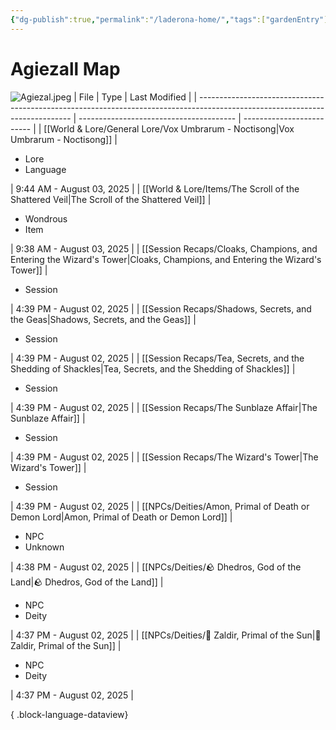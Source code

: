 ```yaml
---
{"dg-publish":true,"permalink":"/laderona-home/","tags":["gardenEntry"]}
---
```


# Agiezall Map

![Agiezal.jpeg](/img/user/zAssets/Agiezal.jpeg)
| File                                                                                                                         | Type                                    | Last Modified             |
| ---------------------------------------------------------------------------------------------------------------------------- | --------------------------------------- | ------------------------- |
| [[World & Lore/General Lore/Vox Umbrarum - Noctisong\|Vox Umbrarum - Noctisong]]                                          | <ul><li>Lore</li><li>Language</li></ul> | 9:44 AM - August 03, 2025 |
| [[World & Lore/Items/The Scroll of the Shattered Veil\|The Scroll of the Shattered Veil]]                                 | <ul><li>Wondrous</li><li>Item</li></ul> | 9:38 AM - August 03, 2025 |
| [[Session Recaps/Cloaks, Champions, and Entering the Wizard's Tower\|Cloaks, Champions, and Entering the Wizard's Tower]] | <ul><li>Session</li></ul>               | 4:39 PM - August 02, 2025 |
| [[Session Recaps/Shadows, Secrets, and the Geas\|Shadows, Secrets, and the Geas]]                                         | <ul><li>Session</li></ul>               | 4:39 PM - August 02, 2025 |
| [[Session Recaps/Tea, Secrets, and the Shedding of Shackles\|Tea, Secrets, and the Shedding of Shackles]]                 | <ul><li>Session</li></ul>               | 4:39 PM - August 02, 2025 |
| [[Session Recaps/The Sunblaze Affair\|The Sunblaze Affair]]                                                               | <ul><li>Session</li></ul>               | 4:39 PM - August 02, 2025 |
| [[Session Recaps/The Wizard's Tower\|The Wizard's Tower]]                                                                 | <ul><li>Session</li></ul>               | 4:39 PM - August 02, 2025 |
| [[NPCs/Deities/Amon, Primal of Death or Demon Lord\|Amon, Primal of Death or Demon Lord]]                                 | <ul><li>NPC</li><li>Unknown</li></ul>   | 4:38 PM - August 02, 2025 |
| [[NPCs/Deities/🪨 Dhedros, God of the Land\|🪨 Dhedros, God of the Land]]                                                 | <ul><li>NPC</li><li>Deity</li></ul>     | 4:37 PM - August 02, 2025 |
| [[NPCs/Deities/🔆 Zaldir, Primal of the Sun\|🔆 Zaldir, Primal of the Sun]]                                               | <ul><li>NPC</li><li>Deity</li></ul>     | 4:37 PM - August 02, 2025 |

{ .block-language-dataview}

<!--
# Sessions
![[Sessions.base]]

# NPCs 

![[NPC List.base]]

# World & Lore

![[World Data.base]]
-->

<!--
## Still To-Do
- Ask Dustin what he wants
	- For settlements, Descriptions, shops, and NPCs
		- Shops - Descriptions / NPCs
		- NPCs - Descriptions / Organizations / NPCs
		- Organizations - Descriptions / NPCs
-->